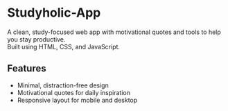 # Studyholic-App  

A clean, study-focused web app with motivational quotes and tools to help you stay productive.  
Built using HTML, CSS, and JavaScript.  

## Features
- Minimal, distraction-free design
- Motivational quotes for daily inspiration
- Responsive layout for mobile and desktop

